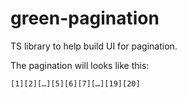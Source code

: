 # green-pagination

TS library to help build UI for pagination.

The pagination will looks like this:

```
[1][2][…][5][6][7][…][19][20]
```
